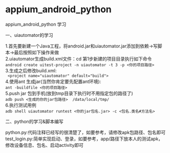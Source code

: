 # appium_android_python
appium_android_python 学习

一、uiautomator的学习  

1.首先要新建一个Java工程，将android.jar和uiautomator.jar添加到依赖->写脚本->最后按照如下操作来做  
2.uiautomator生成build.xml文件：cd 第1步新建的项目目录执行如下命令  
```android create uitest-project -n uiautomator -t 3 -p <你的项目路径>```  
3.生成之后修改build.xml:  
``` <project name="uiautomator" default="build">```  
4.使用ant 生成jar(当然你肯定要先配置ant环境):  
```ant -buildfile <你的项目路径>```  
5.push jar 包到手机(放到tmp目录下执行时不用指定包的路径了)  
```adb push <生成的你的jar包路径>  /data/local/tmp/```  
6.执行测试用例  
```adb shell uiautomator runtest <你的jar包名.jar> -c <包名.类名#方法名>```  

二、python的学习&脚本编写

python.py:代码注释已经写的很清楚了，如要参考，请修改apk包路径、包名即可
test_login.py:简单实现启动、登录，如要参考，app/路径下放本人的测试apk，修改设备信息、包名、启动activity即可
